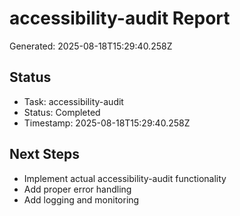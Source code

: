 # accessibility-audit Report

Generated: 2025-08-18T15:29:40.258Z

## Status
- Task: accessibility-audit
- Status: Completed
- Timestamp: 2025-08-18T15:29:40.258Z

## Next Steps
- Implement actual accessibility-audit functionality
- Add proper error handling
- Add logging and monitoring
